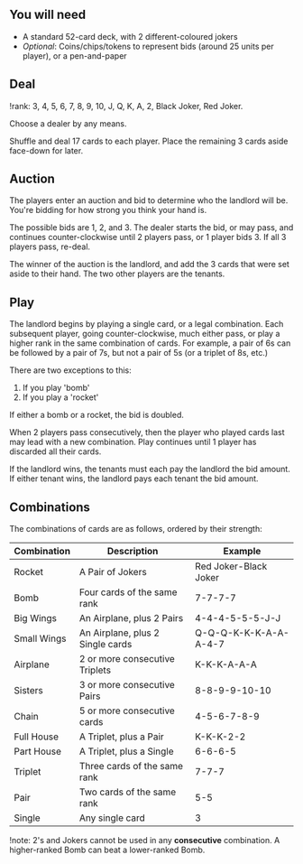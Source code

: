## You will need
- A standard 52-card deck, with 2 different-coloured jokers
- _Optional_: Coins/chips/tokens to represent bids (around 25 units per player), or a pen-and-paper

## Deal
!rank: 3, 4, 5, 6, 7, 8, 9, 10, J, Q, K, A, 2, Black Joker, Red Joker.

Choose a dealer by any means.

Shuffle and deal 17 cards to each player. Place the remaining 3 cards aside face-down for later.

## Auction
The players enter an auction and bid to determine who the landlord will be. You're bidding for how strong you think your hand is.

The possible bids are 1, 2, and 3. The dealer starts the bid, or may pass, and continues counter-clockwise until 2 players pass, or 1 player bids 3. If all 3 players pass, re-deal.

The winner of the auction is the landlord, and add the 3 cards that were set aside to their hand. The two other players are the tenants.

## Play
The landlord begins by playing a single card, or a legal combination. Each subsequent player, going counter-clockwise, much either pass, or play a higher rank in the same combination of cards. For example, a pair of 6s can be followed by a pair of 7s, but not a pair of 5s (or a triplet of 8s, etc.)

There are two exceptions to this:

1. If you play 'bomb'
2. If you play a 'rocket'

If either a bomb or a rocket, the bid is doubled.

When 2 players pass consecutively, then the player who played cards last may lead with a new combination. Play continues until 1 player has discarded all their cards.

If the landlord wins, the tenants must each pay the landlord the bid amount. If either tenant wins, the landlord pays each tenant the bid amount.

## Combinations
The combinations of cards are as follows, ordered by their strength:

| Combination | Description                      | Example               |
|-------------|----------------------------------|-----------------------|
| Rocket      | A Pair of Jokers                 | Red Joker-Black Joker |
| Bomb        | Four cards of the same rank      | 7-7-7-7               |
| Big Wings   | An Airplane, plus 2 Pairs        | 4-4-4-5-5-5-J-J       |
| Small Wings | An Airplane, plus 2 Single cards | Q-Q-Q-K-K-K-A-A-A-4-7 |
| Airplane    | 2 or more consecutive Triplets   | K-K-K-A-A-A           |
| Sisters     | 3 or more consecutive Pairs      | 8-8-9-9-10-10         |
| Chain       | 5 or more consecutive cards      | 4-5-6-7-8-9           |
| Full House  | A Triplet, plus a Pair           | K-K-K-2-2             |
| Part House  | A Triplet, plus a Single         | 6-6-6-5               |
| Triplet     | Three cards of the same rank     | 7-7-7                 |
| Pair        | Two cards of the same rank       | 5-5                   |
| Single      | Any single card                  | 3                     |

!note: 2's and Jokers cannot be used in any **consecutive** combination. A higher-ranked Bomb can beat a lower-ranked Bomb.